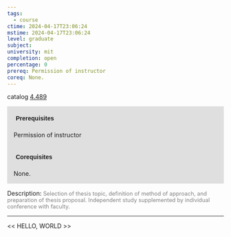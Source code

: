 ```yaml
---
tags:
  - course
ctime: 2024-04-17T23:06:24
mstime: 2024-04-17T23:06:24
level: graduate
subject: 
university: mit
completion: open
percentage: 0
prereq: Permission of instructor
coreq: None.
---
```


catalog [4.489](http://student.mit.edu/catalog/m4d.html#4.489)

<span style="display: block; padding: 15px; background-color: rgb(100, 100, 100, 0.2);"><font id="m_prereq3130_0" style="display: block; font-family: Arial, sans-serif; font-weight: bold; padding: 5px">Prerequisites</font><br><span id="prereq3130_0">Permission of instructor</span></span>
<span style="display: block; padding: 15px; background-color: rgb(100, 100, 100, 0.2);"><font id="m_coreq3130_0" style="display: block; font-family: Arial, sans-serif; font-weight: bold; padding: 5px">Corequisites</font><br><span id="coreq3130_0">None.</span></span>

<font style="">Description:</font>
<font style="color: grey; font-size: 0.8rem;">Selection of thesis topic, definition of method of approach, and preparation of thesis proposal. Independent study supplemented by individual conference with faculty.</font>



---

<< HELLO, WORLD >>
